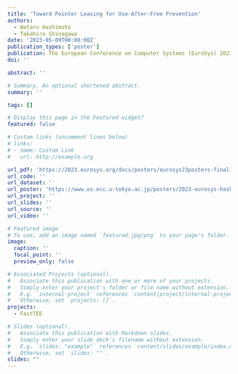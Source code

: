 ```yaml
---
title: 'Toward Pointer Leasing for Use-After-Free Prevention'
authors:
  - Wataru Hashimoto
  - Takahiro Shinagawa
date: '2023-05-09T00:00:00Z'
publication_types: ['poster']
publication: The European Conference on Computer Systems (EuroSys) 2023 (Poster)
doi: ''

abstract: ''

# Summary. An optional shortened abstract.
summary: ''

tags: []

# Display this page in the Featured widget?
featured: false

# Custom links (uncomment lines below)
# links:
# - name: Custom Link
#   url: http://example.org

url_pdf: 'https://2023.eurosys.org/docs/posters/eurosys23posters-final31.pdf'
url_code: ''
url_dataset: ''
url_poster: 'https://www.os.ecc.u-tokyo.ac.jp/posters/2023-eurosys-hashimoto.pdf'
url_project: ''
url_slides: ''
url_source: ''
url_video: ''

# Featured image
# To use, add an image named `featured.jpg/png` to your page's folder.
image:
  caption: ''
  focal_point: ''
  preview_only: false

# Associated Projects (optional).
#   Associate this publication with one or more of your projects.
#   Simply enter your project's folder or file name without extension.
#   E.g. `internal-project` references `content/project/internal-project/index.md`.
#   Otherwise, set `projects: []`.
projects:
  - FastTEE

# Slides (optional).
#   Associate this publication with Markdown slides.
#   Simply enter your slide deck's filename without extension.
#   E.g. `slides: "example"` references `content/slides/example/index.md`.
#   Otherwise, set `slides: ""`.
slides: ""
---
```

